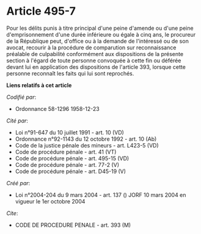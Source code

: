 # Article 495-7

Pour les délits punis à titre principal d'une peine d'amende ou d'une peine d'emprisonnement d'une durée inférieure ou égale
à cinq ans, le procureur de la République peut, d'office ou à la demande de l'intéressé ou de son avocat, recourir à la
procédure de comparution sur reconnaissance préalable de culpabilité conformément aux dispositions de la présente section à
l'égard de toute personne convoquée à cette fin ou déférée devant lui en application des dispositions de l'article 393,
lorsque cette personne reconnaît les faits qui lui sont reprochés.

**Liens relatifs à cet article**

_Codifié par_:

  - Ordonnance 58-1296 1958-12-23

_Cité par_:

  - Loi n°91-647 du 10 juillet 1991 - art. 10 (VD)
  - Ordonnance n°92-1143 du 12 octobre 1992 - art. 10 (Ab)
  - Code de la justice pénale des mineurs - art. L423-5 (VD)
  - Code de procédure pénale - art. 41 (VT)
  - Code de procédure pénale - art. 495-15 (VD)
  - Code de procédure pénale - art. 77-2 (V)
  - Code de procédure pénale - art. D45-19 (V)

_Créé par_:

  - Loi n°2004-204 du 9 mars 2004 - art. 137 () JORF 10 mars 2004 en vigueur le 1er octobre 2004

_Cite_:

  - CODE DE PROCEDURE PENALE - art. 393 (M)
